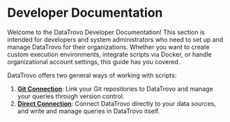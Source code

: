 # Developer Documentation

Welcome to the DataTrovo Developer Documentation! This section is intended for developers and system administrators who need to set up and manage DataTrovo for their organizations. Whether you want to create custom execution environments, integrate scripts via Docker, or handle organizational account settings, this guide has you covered.

DataTrovo offers two general ways of working with scripts:

1. [**Git Connection**](dev-docs/git.md): Link your Git repositories to DataTrovo and manage your queries through version control.  
2. [**Direct Connection**](dev-docs/direct-sql.md): Connect DataTrovo directly to your data sources, and write and manage queries in DataTrovo itself.
